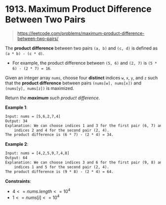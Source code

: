 # 1913. Maximum Product Difference Between Two Pairs

> <https://leetcode.com/problems/maximum-product-difference-between-two-pairs/>

The **product difference** between two pairs `(a, b)` and `(c, d)` is defined
as `(a * b) - (c * d)`.

- For example, the product difference between `(5, 6)` and `(2, 7)` is
  `(5 * 6) - (2 * 7) = 16`.

Given an integer array `nums`, choose four **distinct** indices `w`, `x`, `y`,
and `z` such that the **product difference** between pairs `(nums[w], nums[x])`
and `(nums[y], nums[z])` is maximized.

Return *the **maximum** such product difference*.

**Example 1**:

```txt
Input: nums = [5,6,2,7,4]
Output: 34
Explanation: We can choose indices 1 and 3 for the first pair (6, 7) and
    indices 2 and 4 for the second pair (2, 4).
The product difference is (6 * 7) - (2 * 4) = 34.
```

**Example 2**:

```txt
Input: nums = [4,2,5,9,7,4,8]
Output: 64
Explanation: We can choose indices 3 and 6 for the first pair (9, 8) and
    indices 1 and 5 for the second pair (2, 4).
The product difference is (9 * 8) - (2 * 4) = 64.
```

**Constraints**:

- $4 <= nums.length <= 10^4$
- $1 <= nums[i] <= 10^4$
